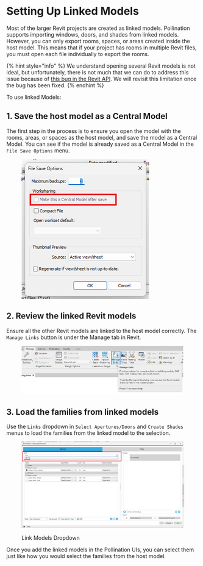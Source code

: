 # Setting Up Linked Models

Most of the larger Revit projects are created as linked models. Pollination supports importing windows, doors, and shades from linked models. However, you can only export rooms, spaces, or areas created inside the host model. This means that if your project has rooms in multiple Revit files, you must open each file individually to export the rooms.

{% hint style="info" %}
We understand opening several Revit models is not ideal, but unfortunately, there is not much that we can do to address this issue because of [this bug in the Revit API](https://forums.autodesk.com/t5/revit-api-forum/getboundarysegments-with-linked-models/m-p/13382343). We will revisit this limitation once the bug has been fixed.
{% endhint %}

To use linked Models:

## 1. Save the host model as a Central Model

The first step in the process is to ensure you open the model with the rooms, areas, or spaces as the host model, and save the model as a Central Model. You can see if the model is already saved as a Central Model in the `File Save Options` menu.

<figure><img src="../../.gitbook/assets/image (175).png" alt=""><figcaption></figcaption></figure>

## 2. Review the linked Revit models

Ensure all the other Revit models are linked to the host model correctly. The `Manage Links` button is under the Manage tab in Revit.

<figure><img src="../../.gitbook/assets/image (8).png" alt=""><figcaption></figcaption></figure>

## 3. Load the families from linked models

Use the `Links` dropdown in `Select Apertures/Doors` and `Create Shades` menus to load the families from the linked model to the selection.

<figure><img src="../../.gitbook/assets/image (9).png" alt=""><figcaption><p>Link Models Dropdown</p></figcaption></figure>

Once you add the linked models in the Pollination UIs, you can select them just like how you would select the families from the host model.

